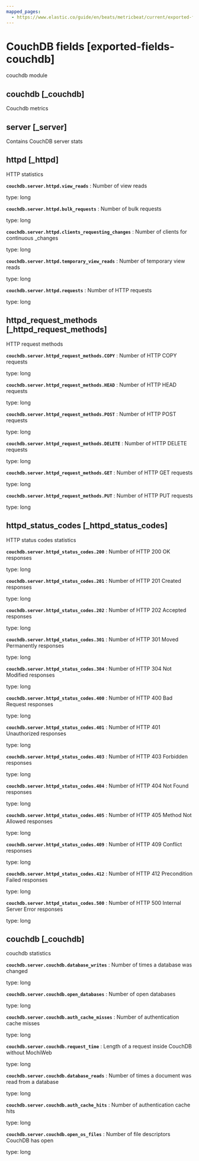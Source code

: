 ```yaml
---
mapped_pages:
  - https://www.elastic.co/guide/en/beats/metricbeat/current/exported-fields-couchdb.html
---
```


# CouchDB fields [exported-fields-couchdb]

couchdb module

## couchdb [_couchdb]

Couchdb metrics

## server [_server]

Contains CouchDB server stats

## httpd [_httpd]

HTTP statistics

**`couchdb.server.httpd.view_reads`**
:   Number of view reads

type: long


**`couchdb.server.httpd.bulk_requests`**
:   Number of bulk requests

type: long


**`couchdb.server.httpd.clients_requesting_changes`**
:   Number of clients for continuous _changes

type: long


**`couchdb.server.httpd.temporary_view_reads`**
:   Number of temporary view reads

type: long


**`couchdb.server.httpd.requests`**
:   Number of HTTP requests

type: long


## httpd_request_methods [_httpd_request_methods]

HTTP request methods

**`couchdb.server.httpd_request_methods.COPY`**
:   Number of HTTP COPY requests

type: long


**`couchdb.server.httpd_request_methods.HEAD`**
:   Number of HTTP HEAD requests

type: long


**`couchdb.server.httpd_request_methods.POST`**
:   Number of HTTP POST requests

type: long


**`couchdb.server.httpd_request_methods.DELETE`**
:   Number of HTTP DELETE requests

type: long


**`couchdb.server.httpd_request_methods.GET`**
:   Number of HTTP GET requests

type: long


**`couchdb.server.httpd_request_methods.PUT`**
:   Number of HTTP PUT requests

type: long


## httpd_status_codes [_httpd_status_codes]

HTTP status codes statistics

**`couchdb.server.httpd_status_codes.200`**
:   Number of HTTP 200 OK responses

type: long


**`couchdb.server.httpd_status_codes.201`**
:   Number of HTTP 201 Created responses

type: long


**`couchdb.server.httpd_status_codes.202`**
:   Number of HTTP 202 Accepted responses

type: long


**`couchdb.server.httpd_status_codes.301`**
:   Number of HTTP 301 Moved Permanently responses

type: long


**`couchdb.server.httpd_status_codes.304`**
:   Number of HTTP 304 Not Modified responses

type: long


**`couchdb.server.httpd_status_codes.400`**
:   Number of HTTP 400 Bad Request responses

type: long


**`couchdb.server.httpd_status_codes.401`**
:   Number of HTTP 401 Unauthorized responses

type: long


**`couchdb.server.httpd_status_codes.403`**
:   Number of HTTP 403 Forbidden responses

type: long


**`couchdb.server.httpd_status_codes.404`**
:   Number of HTTP 404 Not Found responses

type: long


**`couchdb.server.httpd_status_codes.405`**
:   Number of HTTP 405 Method Not Allowed responses

type: long


**`couchdb.server.httpd_status_codes.409`**
:   Number of HTTP 409 Conflict responses

type: long


**`couchdb.server.httpd_status_codes.412`**
:   Number of HTTP 412 Precondition Failed responses

type: long


**`couchdb.server.httpd_status_codes.500`**
:   Number of HTTP 500 Internal Server Error responses

type: long


## couchdb [_couchdb]

couchdb statistics

**`couchdb.server.couchdb.database_writes`**
:   Number of times a database was changed

type: long


**`couchdb.server.couchdb.open_databases`**
:   Number of open databases

type: long


**`couchdb.server.couchdb.auth_cache_misses`**
:   Number of authentication cache misses

type: long


**`couchdb.server.couchdb.request_time`**
:   Length of a request inside CouchDB without MochiWeb

type: long


**`couchdb.server.couchdb.database_reads`**
:   Number of times a document was read from a database

type: long


**`couchdb.server.couchdb.auth_cache_hits`**
:   Number of authentication cache hits

type: long


**`couchdb.server.couchdb.open_os_files`**
:   Number of file descriptors CouchDB has open

type: long


